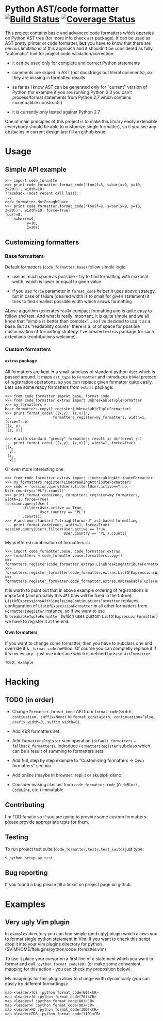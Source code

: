 Python AST/code formatter [![Build Status](https://travis-ci.org/paluh/code-formatter.png?branch=master)](https://travis-ci.org/paluh/code-formatter) [![Coverage Status](https://coveralls.io/repos/paluh/code-formatter/badge.png?branch=master)](https://coveralls.io/r/paluh/code-formatter?branch=master)
==========================

This project contains basic and advanced code formatters which operates on Python AST tree (for more info check `ast` package). It can be used as AST pretty printer or code formatter, __but__ you have to know that there are serious limitations of this approach and it shouldn't be considered as fully "automatic" tool for project code validation/correction:

* it can be used only for complete and correct Python statements

* comments are skiped in AST (not docstrings but literal comments), so they are missing in formatted results

* as far as I know AST can be generated only for "current" version of Python (for example if you are running Python 3.3 you can't process/format statements from Python 2.7 which contains incompatible constructs)

* it is currently only tested against Python 2.7

One of main principles of this project is to make this library easily extensible (everybody should be able to customize single formatter), so if you see any obstacles in current design just fill an github issue.


# Usage

## Simple API example

    >>> import code_formatter
    >>> print code_formatter.format_code('foo(f=8, s=bar(x=9, y=10, z=20))', width=10)
    Traceback (most recent call last):
    ...
    code_formatter.NotEnoughSpace
    >>> print code_formatter.format_code('foo(f=8, s=bar(x=9, y=10, z=20))', width=10, force=True)
    foo(f=8,
        s=bar(x=9,
              y=10,
              z=20))

## Customizing formatters

### Base formatters

Default formatters (`code_formatter.base`) follow simple logic:

* use as much space as possible - try to find formatting with maximal width, which is lower or equal to given value

* if you use `force` parameter in `format_code` helper it uses above strategy, but in case of failure (desired width is to small for given statement) it tries to find smallest possible width which allows formatting

Above algorithm generates really compact formatting and is quite easy to follow and test. And what is really important, it is quite simple and we all know that "simple is better than complex"... so I've decided to use it as a base. But as "readability counts" there is a lot of space for possible customization of formatting strategy. I've created `extras` package for such extentions (contributions welcome).

### Custom formatters

#### `extras` package

All formatters are kept in a small subclass of standard python `dict` which is passed around. It maps `ast_type` to `Formatter` and introduces trivial protocol of registration operations, so you can replace given formatter quite easily. Lets use some ready formatters from `extras` package:


    >>> from code_formatter improt base, format_code
    >>> from code_formatter.extras import UnbreakableTupleFormatter
    >>> my_formatters = base.formatters.copy().register(UnbreakableTupleFormatter)
    >>> print format_code('[(x,y), (z,v)]',
    ...                   formatters_register=my_formatters, width=1, force=True)
    [(x, y),
     (z, v)]

    >>> # with standard "greedy" formatters result is different ;-)
    ... print format_code('[(x,y), (z,v)]', width=1, force=True)
    [(x,
      y),
     (z,
      v)]

Or even more interesting one:

    >>> from code_formatter.extras import LinebreakingAttributeFormatter
    >>> my_formatters.register(LinebreakingAttributeFormatter)
    >>> code = 'session.query(User).filter(User.active==True, User.country=="PL").count()'
    >>> print format_code(code, formatters_register=my_formatters, width=1, force=True)
    (session.query(User)
            .filter(User.active == True,
                    User.country == 'PL')
            .count())
    >>> # and now standard "straightforward" ast based formatting
    ... print format_code(code, width=1, force=True)
    session.query(User).filter(User.active == True,
                               User.country == 'PL').count()


My preffered combination of formatters is:

    >>> import code_formatter.base, code_formatter.extras
    >>> formatters = code_formatter.base.formatters.copy()
    >>> formatters.register(code_formatter.extras.LinebreakingAttributeFormatter)
    >>> formatters.register_formatter(code_formatter.extras.ListOfExpressionsWithSingleLineContinuationsFormatter)
    >>> formatters.register_formatter(code_formatter.extras.UnbreakableTupleFormatter)

It is worth to point out that in above example ordering of registrations is important (and probably this `API` flaw will be fixed in the future). `ListOfExpressionsWithSingleLineContinuationsFormatter` replaces configuration of `ListOfExpressionFormatter` in all other formatters from `FormattersRegister` instance, so if we want to use `UnbreakableTupleFormatter` (which uses custom `ListOfExpressionFormatter`) we have to register it at the end.


#### Own formatters

If you want to change some formatter, then you have to subclass one and override it's `_format_code` method. Of course you can completly replace it if it's necessary - just use interface which is defined by `base.AstFormatter`.

    TODO: example


# Hacking

## TODO (in order)

* Change `Formatter.format_code` API from `format_code(width, contiuation, suffix=None)` to `format_code(width, continuation=False, prefix_width=0, suffix_width=0)`.

* Add K&R formatters set.

* Add `FormattersRegister` sum operation (`default_formatters` + `fallback_formatters`). Indroduce `FormattersRegister` subclass which can be a result of summing to formatters sets.

* Add full, step by step example to "Customizing formatters -> Own formatters" section

* Add online (maybe in browser: repl.it or skuplpt) demo

* Consider making classes from `code_formatter.code` (`CodeBlock`, `CodeLine`, etc.) immutable


## Contributing

I'm TDD fanatic so if you are going to provide some custom formatters please provide appropriate tests for them.

## Testing

To run project test suite (`code_formatter.tests.test_suite`) just type:

    $ python setup.py test

## Bug reporting

If you found a bug please fill a ticket on project page on github.

# Examples

## Very ugly Vim plugin

In `examples` directory you can find simple (and ugly) plugin which allows you to format single python statement in Vim. If you want to check this script drop it into your vim plugins directory for python ($VIMHOME/ftplugins/python/code\_formatter.vim)

To use it place your cursor on a first line of a statement which you want to format and call `:python format_code(80)` (or make some convenient mapping for this action - you can check my proposition below).

My mappings for this plugin allow to change width dynamically (you can easily try different formattings):

    map <leader>fds :python format_code(60)<CR>
    map <leader>fd :python format_code(70)<CR>
    map <leader>f :python format_code(80)<CR>
    map <leader>F :python format_code(90)<CR>
    map <leader>FD :python format_code(100)<CR>
    map <leader>FDS :python format_code(110)<CR>
